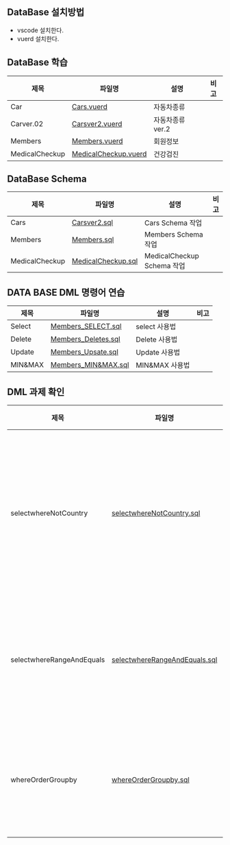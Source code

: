 ## DataBase 설치방법
- vscode 설치한다.
- vuerd 설치한다.

## DataBase 학습
|제목|파일명|설명|비고|
|---|---|---|---|
|Car|[Cars.vuerd](./Cars.vuerd)|자동차종류||
|Carver.02|[Carsver2.vuerd](./Carsver2.vuerd)|자동차종류 ver.2||
|Members|[Members.vuerd](./Members.vuerd)|회원정보||
|MedicalCheckup|[MedicalCheckup.vuerd](./MedicalCheckup.vuerd)|건강검진||

## DataBase Schema
|제목|파일명|설명|비고|
|---|---|---|---|
|Cars|[Carsver2.sql](./SQL/Carsver2.sql)|Cars Schema 작업||
|Members|[Members.sql](./SQL/Members.sql)|Members Schema 작업||
|MedicalCheckup|[MedicalCheckup.sql](./SQL/MEDICALCHECKUP.sql)|MedicalCheckup Schema 작업||


## DATA BASE DML 명령어 연습
|제목|파일명|설명|비고|
|---|---|---|---|
|Select|[Members_SELECT.sql](./MEMBERS/Members_SELECT.sql)|select 사용법||
|Delete|[Members_Deletes.sql](./MEMBERS/Memers_Deletes.sql)|Delete 사용법||
|Update|[Members_Upsate.sql](./MEMBERS/Memers_Update.sql)|Update 사용법||
|MIN&MAX|[Members_MIN&MAX.sql](./MEMBERS/Memers_MIN%26MAX.sql)|MIN&MAX 사용법||


## DML 과제 확인
|제목|파일명|설명|비고|
|---|---|---|---|
|selectwhereNotCountry|[selectwhereNotCountry.sql](./SQLS/selectwhereNotCountry.sql)| 해당하는 나라 이름 제외한 결과값 확인||
|selectwhereRangeAndEquals|[selectwhereRangeAndEquals.sql](./SQLS/selectwhereRangeAndEquals.sql)|범위내에 있는 조건 값을 확인||
|whereOrderGroupby|[whereOrderGroupby.sql](./SQLS/whereOrderGroupby.sql)| 7,9번 직원의 주문갯수 확인 ||